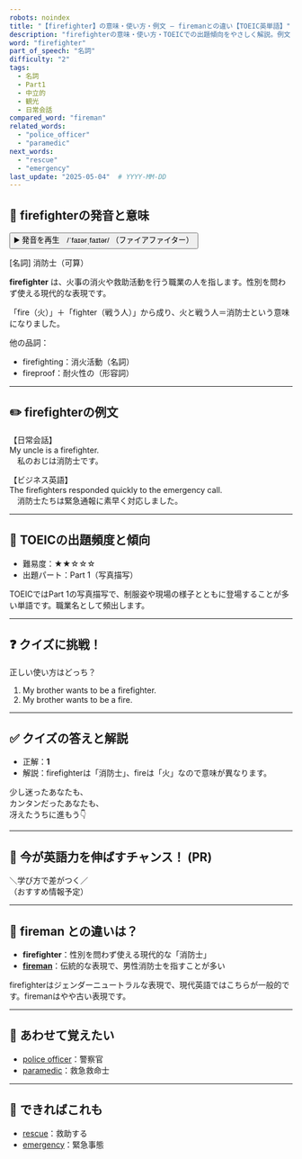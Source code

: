 ```yaml
---
robots: noindex
title: "【firefighter】の意味・使い方・例文 ― firemanとの違い【TOEIC英単語】"
description: "firefighterの意味・使い方・TOEICでの出題傾向をやさしく解説。例文・クイズ付きでfiremanとの違いもわかりやすく学べます。"
word: "firefighter"
part_of_speech: "名詞"
difficulty: "2"
tags:
  - 名詞
  - Part1
  - 中立的
  - 観光
  - 日常会話
compared_word: "fireman"
related_words:
  - "police_officer"
  - "paramedic"
next_words:
  - "rescue"
  - "emergency"
last_update: "2025-05-04"  # YYYY-MM-DD
---
```


## 🔰 firefighterの発音と意味

<button class="play-audio" onclick="playTTS('firefighter')">
  <span class="play-audio-main">
    ▶️ 発音を再生　/ˈfaɪərˌfaɪtər/
  </span>
  <span class="play-audio-sub">
    （ファイアファイター）
  </span>
</button>

[名詞] 消防士（可算）

**firefighter** は、火事の消火や救助活動を行う職業の人を指します。性別を問わず使える現代的な表現です。

「fire（火）」＋「fighter（戦う人）」から成り、火と戦う人＝消防士という意味になりました。

他の品詞：  
- firefighting：消火活動（名詞）
- fireproof：耐火性の（形容詞）

---

## ✏️ firefighterの例文

【日常会話】  
My uncle is a firefighter.  
　私のおじは消防士です。

【ビジネス英語】  
The firefighters responded quickly to the emergency call.  
　消防士たちは緊急通報に素早く対応しました。

---

## 🎯 TOEICの出題頻度と傾向

- 難易度：★★☆☆☆
- 出題パート：Part 1（写真描写）

TOEICではPart 1の写真描写で、制服姿や現場の様子とともに登場することが多い単語です。職業名として頻出します。

---

## ❓ クイズに挑戦！

正しい使い方はどっち？

1. My brother wants to be a firefighter.  
2. My brother wants to be a fire.

---

## ✅ クイズの答えと解説

- 正解：**1**
- 解説：firefighterは「消防士」、fireは「火」なので意味が異なります。

少し迷ったあなたも、  
カンタンだったあなたも、  
冴えたうちに進もう👇️

---

## 🚀 今が英語力を伸ばすチャンス！ (PR)

<div class="info-center">
＼学び方で差がつく／<br>  
（おすすめ情報予定）
</div>

---

## 🤔  fireman との違いは？

- **firefighter**：性別を問わず使える現代的な「消防士」
- **[fireman](/word/fireman/)**：伝統的な表現で、男性消防士を指すことが多い

firefighterはジェンダーニュートラルな表現で、現代英語ではこちらが一般的です。firemanはやや古い表現です。

---

## 🧩 あわせて覚えたい

- [police officer](/word/police_officer/)：警察官
- [paramedic](/word/paramedic/)：救急救命士

---

## 📖 できればこれも

- [rescue](/word/rescue/)：救助する
- [emergency](/word/emergency/)：緊急事態

<!-- cvid: aid48_bid15 -->
